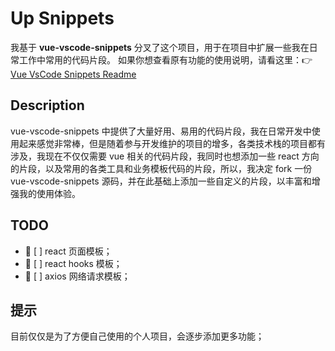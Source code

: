 # Up Snippets

我基于 **vue-vscode-snippets** 分叉了这个项目，用于在项目中扩展一些我在日常工作中常用的代码片段。
如果你想查看原有功能的使用说明，请看这里：👉[Vue VsCode Snippets Readme](./README_OLD.md)

## Description

vue-vscode-snippets 中提供了大量好用、易用的代码片段，我在日常开发中使用起来感觉非常棒，但是随着参与开发维护的项目的增多，各类技术栈的项目都有涉及，我现在不仅仅需要 vue 相关的代码片段，我同时也想添加一些 react 方向的片段，以及常用的各类工具和业务模板代码的片段，所以，我决定 fork 一份 vue-vscode-snippets 源码，并在此基础上添加一些自定义的片段，以丰富和增强我的使用体验。

## TODO

- 🐬 [ ] react 页面模板；
- 🦊 [ ] react hooks 模板；
- 🐶 [ ] axios 网络请求模板；

## 提示

目前仅仅是为了方便自己使用的个人项目，会逐步添加更多功能；
